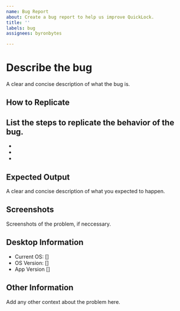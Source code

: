 ```yaml
---
name: Bug Report
about: Create a bug report to help us improve QuickLock.
title: ''
labels: bug
assignees: byronbytes

---
```


# Describe the bug
A clear and concise description of what the bug is.

## How to Replicate
List the steps to replicate the behavior of the bug.
-
-
-
-

## Expected Output
A clear and concise description of what you expected to happen.


## Screenshots
Screenshots of the problem, if neccessary.


## Desktop Information
 - Current OS: []
 - OS Version: []
 - App Version []

## Other Information
Add any other context about the problem here.
